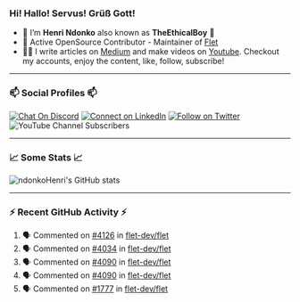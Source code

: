### Hi! Hallo! Servus! Grüß Gott!

- 🙂  I’m **Henri Ndonko** also known as **TheEthicalBoy** 👾
- 🚀  Active OpenSource Contributor - Maintainer of [Flet](https://github.com/flet-dev/flet) 
- 👨‍🏫  I write articles on [Medium](https://ndonkohenri.medium.com/) and make videos on [Youtube](https://youtube.com/@ndonkoHenri). Checkout my accounts, enjoy the content, like, follow, subscribe!

---

### 📫 Social Profiles 📫

[![Chat On Discord](https://img.shields.io/badge/--discord?label=Username=the_ethical_boy&logo=Discord&style=social)](https://github.com/ndonkoHenri) 
[![Connect on LinkedIn](https://img.shields.io/badge/--linkedin?label=LinkedIn&logo=LinkedIn&style=social)](https://www.linkedin.com/in/ndonkohenri) 
[![Follow on Twitter](https://img.shields.io/badge/--twitter?label=Twitter&logo=Twitter&style=social)](https://twitter.com/ndonkoHenri)
![YouTube Channel Subscribers](https://img.shields.io/youtube/channel/subscribers/UC2j9sVx0O7M8CebjMtyCuNQ?style=social&label=Youtube&link=https%3A%2F%2Fyoutube.com%2F%40ndonkoHenri)

---

### 📈 Some Stats 📈

<!-- <a href="https://github.com/ndonkoHenri">
<img src="https://github.com/ndonkoHenri/github-stats/blob/master/generated/overview.svg#gh-dark-mode-only" />
<img src="https://github.com/ndonkoHenri/github-stats/blob/master/generated/languages.svg#gh-dark-mode-only" />
<img src="https://github.com/ndonkoHenri/github-stats/blob/master/generated/overview.svg#gh-light-mode-only" />
<img src="https://github.com/ndonkoHenri/github-stats/blob/master/generated/languages.svg#gh-light-mode-only" />
</a> -->

<!-- ![ndonkoHenri's GitHub stats](https://github-readme-stats.vercel.app/api?username=ndonkoHenri&show_icons=true) -->

![ndonkoHenri's GitHub stats](https://github-readme-stats.vercel.app/api?username=ndonkoHenri&theme=tokyonight&show_icons=true&title_color=fff&text_color=fff)

<!-- [![Top Langs](https://github-readme-stats.vercel.app/api/top-langs/?username=ndonkoHenri)](https://github.com/ndonkoHenri/github-readme-stats) -->

---

### :zap: Recent GitHub Activity :zap:

<!--START_SECTION:activity-->
1. 🗣 Commented on [#4126](https://github.com/flet-dev/flet/pull/4126#issuecomment-2403286701) in [flet-dev/flet](https://github.com/flet-dev/flet)
2. 🗣 Commented on [#4034](https://github.com/flet-dev/flet/issues/4034#issuecomment-2399841188) in [flet-dev/flet](https://github.com/flet-dev/flet)
3. 🗣 Commented on [#4090](https://github.com/flet-dev/flet/pull/4090#issuecomment-2399571193) in [flet-dev/flet](https://github.com/flet-dev/flet)
4. 🗣 Commented on [#4090](https://github.com/flet-dev/flet/pull/4090#issuecomment-2399506983) in [flet-dev/flet](https://github.com/flet-dev/flet)
5. 🗣 Commented on [#1777](https://github.com/flet-dev/flet/issues/1777#issuecomment-2396250729) in [flet-dev/flet](https://github.com/flet-dev/flet)
<!--END_SECTION:activity-->
